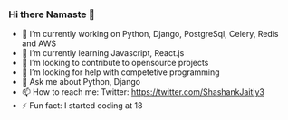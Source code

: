 ### Hi there Namaste :pray:



- 🔭 I’m currently working on Python, Django, PostgreSql, Celery, Redis and AWS
- 🌱 I’m currently learning Javascript, React.js
- 👯 I’m looking to contribute to opensource projects
- 🤔 I’m looking for help with competetive programming
- 💬 Ask me about Python, Django
- 📫 How to reach me: Twitter: https://twitter.com/ShashankJaitly3
- ⚡ Fun fact: I started coding at 18

